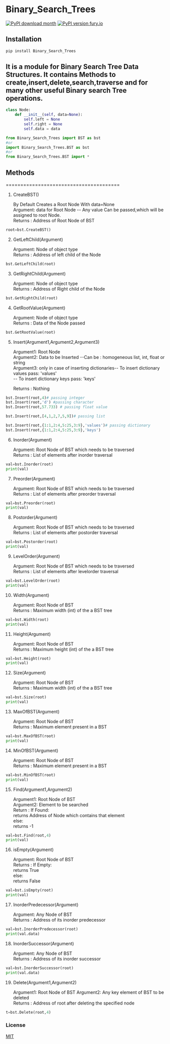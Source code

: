 # Binary_Search_Trees
[![PyPI download month](https://img.shields.io/pypi/dm/Binary-Search-Trees.svg)](https://pypi.org/project/Binary-Search-Trees/)
[![PyPI version fury.io](https://badge.fury.io/py/Binary-Search-Trees.svg)](https://pypi.org/project/Binary-Search-Trees/)
## Installation

```bash
pip install Binary_Search_Trees
```

## It is a module for Binary Search Tree Data Structures. It contains Methods to create,insert,delete,search,traverse and for many other useful Binary search Tree operations.


```python
class Node:
    def __init__(self, data=None):
        self.left = None
        self.right = None
        self.data = data
```

```python
from Binary_Search_Trees import BST as bst
#or
import Binary_Search_Trees.BST as bst
#or
from Binary_Search_Trees.BST import *
```

## Methods
=======================================
1. CreateBST()

	By Default Creates a Root Node With data=None</br>
	Argument: data for Root Node -- Any value Can be passed,which will be assigned to root Node.</br>
	Returns    : Address of Root Node of BST

```python
root=bst.CreateBST()
```

2. GetLeftChild(Argument)

	Argument: Node of object type</br>
	Returns    : Address of left child of the Node
	
```python
bst.GetLeftChild(root)
```

3. GetRightChild(Argument)

	Argument: Node of object type</br>
	Returns    : Address of Right child of the Node

```python
bst.GetRightChild(root)
```

4. GetRootValue(Argument)

	Argument: Node of object type</br>
	Returns : Data of the Node passed

```python
bst.GetRootValue(root)
```

5. Insert(Argument1,Argument2,Argument3)

	Argument1: Root Node</br>
	Argument2: Data to be Inserted --Can be : homogeneous list, int, float or string</br>
	Argument3: only in case of inserting dictionaries-- To insert dictionary values pass: 'values'</br>
                                                   -- To insert dictionary keys pass: 'keys'</br>
                                                   
	Returns  : Nothing

```python
bst.Insert(root,4)# passing integer
bst.Insert(root,'d') #passing character
bst.Insert(root,57.733) # passing float value
```

```python
bst.Insert(root,[4,1,2,7,5,9])# passing list
```

```python
bst.Insert(root,{1:1,2:4,5:25,3:9},'values')# passing dictionary
bst.Insert(root,{1:1,2:4,5:25,3:9},'keys')
```

6. Inorder(Argument)

	Argument: Root Node of BST which needs to be traversed</br>
	Returns : List of elements after inorder traversal

```python
val=bst.Inorder(root)
print(val)
```

7. Preorder(Argument)

	Argument: Root Node of BST which needs to be traversed</br>
	Returns : List of elements after preorder traversal

```python
val=bst.Preorder(root)
print(val)
```

8. Postorder(Argument)

	Argument: Root Node of BST which needs to be traversed</br>
	Returns : List of elements after postorder traversal

```python
val=bst.Postorder(root)
print(val)
```

9. LevelOrder(Argument)

	Argument: Root Node of BST which needs to be traversed</br>
	Returns : List of elements after levelorder traversal

```python
val=bst.LevelOrder(root)
print(val)
```

10. Width(Argument)

	Argument: Root Node of BST</br>
	Returns : Maximum width (int) of the a BST tree

```python
val=bst.Width(root)
print(val)
```

11. Height(Argument)

	Argument: Root Node of BST</br>
	Returns : Maximum height (int) of the a BST tree

```python
val=bst.Height(root)
print(val)
```

12. Size(Argument)

	Argument: Root Node of BST</br>
	Returns : Maximum width (int) of the a BST tree

```python
val=bst.Size(root)
print(val)
```

13. MaxOfBST(Argument)

	Argument: Root Node of BST</br>
	Returns : Maximum element present in a BST

```python
val=bst.MaxOfBST(root)
print(val)
```

14. MinOfBST(Argument)

	Argument: Root Node of BST</br>
	Returns : Maximum element present in a BST

```python
val=bst.MinOfBST(root)
print(val)
```

15. Find(Argument1,Argument2)

	Argument1: Root Node of BST</br>
	Argument2: Element to be searched</br>
	Return : If Found:</br>
			returns Address of Node which contains that element</br>
		 else:</br>
			returns -1</br>

```python
val=bst.Find(root,4)
print(val)
```

16. isEmpty(Argument)

	Argument: Root Node of BST</br>
	Returns : If Empty:</br>
			returns True</br>
		else:</br>
			returns False</br>

```python
val=bst.isEmpty(root)
print(val)
```

17. InorderPredecessor(Argument)

	Argument: Any Node of BST</br>
	Returns : Address of its inorder predecessor

```python
val=bst.InorderPredecessor(root)
print(val.data)
```

18. InorderSuccessor(Argument)

	Argument: Any Node of BST</br>
	Returns : Address of its inorder successor

```python
val=bst.InorderSuccessor(root)
print(val.data)
```

19. Delete(Argument1,Argument2)

	Argument1: Root Node of BST
	Argument2: Any key element of BST to be deleted</br>
	Returns  : Address of root after deleting the specified node
	
```python
t=bst.Delete(root,4)
```

### License
[MIT](https://choosealicense.com/licenses/mit/)
